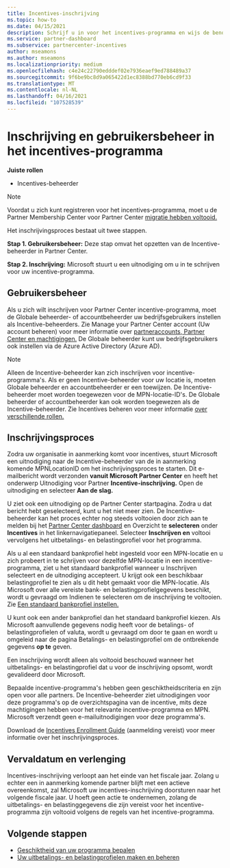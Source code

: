 ```yaml
---
title: Incentives-inschrijving
ms.topic: how-to
ms.date: 04/15/2021
description: Schrijf u in voor het incentives-programma en wijs de benodigde rollen toe voor gebruikersbeheer. In dit artikel wordt het inschrijvingsproces beschreven.
ms.service: partner-dashboard
ms.subservice: partnercenter-incentives
author: mseamons
ms.author: mseamons
ms.localizationpriority: medium
ms.openlocfilehash: c4e24c22790edddef02e7936eaef9ed788489a37
ms.sourcegitcommit: 9f6be9bc8d9a065422d1ec8388bd770eb6cd9f33
ms.translationtype: MT
ms.contentlocale: nl-NL
ms.lasthandoff: 04/16/2021
ms.locfileid: "107528539"
---
```

# <a name="enrollment-and-user-management-in-the-incentives-program"></a>Inschrijving en gebruikersbeheer in het incentives-programma

**Juiste rollen**

- Incentives-beheerder

>[!NOTE]
>Voordat u zich kunt registreren voor het incentives-programma, moet u de Partner Membership Center voor Partner Center [migratie hebben voltooid.](prepare-pmc-pc-migration.md)

Het inschrijvingsproces bestaat uit twee stappen.

**Stap 1. Gebruikersbeheer:** Deze stap omvat het opzetten van de Incentive-beheerder in Partner Center.

**Stap 2. Inschrijving:** Microsoft stuurt u een uitnodiging om u in te schrijven voor uw incentive-programma.

## <a name="user-management"></a>Gebruikersbeheer

Als u zich wilt inschrijven voor Partner Center incentive-programma, moet de Globale beheerder- of accountbeheerder uw bedrijfsgebruikers instellen als Incentive-beheerders. Zie Manage your Partner Center account (Uw account beheren) voor meer informatie over [partneraccounts, Partner Center en machtigingen.](partner-center-account-setup.md) De Globale beheerder kunt uw bedrijfsgebruikers ook instellen via de Azure Active Directory (Azure AD).

>[!NOTE]
>Alleen de Incentive-beheerder kan zich inschrijven voor incentive-programma's. Als er geen Incentive-beheerder voor uw locatie is, moeten Globale beheerder en accountbeheerder er een toewijzen. De Incentive-beheerder moet worden toegewezen voor de MPN-locatie-ID's. De Globale beheerder of accountbeheerder kan ook worden toegewezen als de Incentive-beheerder. Zie Incentives beheren voor meer informatie [over verschillende rollen.](permissions-overview.md#manage-incentives)

## <a name="enrollment-process"></a>Inschrijvingsproces

Zodra uw organisatie in aanmerking komt voor incentives, stuurt Microsoft een uitnodiging naar de Incentive-beheerder van de in aanmerking komende MPNLocationID om het inschrijvingsproces te starten. Dit e-mailbericht wordt verzonden **vanuit Microsoft Partner Center** en heeft het onderwerp Uitnodiging voor Partner **Incentive-inschrijving.** Open de uitnodiging en selecteer **Aan de slag.**

U ziet ook een uitnodiging op de Partner Center startpagina. Zodra u dat bericht hebt geselecteerd, kunt u het niet meer zien. De Incentive-beheerder kan het proces echter nog steeds voltooien door zich aan te melden bij het [Partner Center dashboard](https://partner.microsoft.com/dashboard/) en Overzicht te **selecteren** onder **Incentives** in het linkernavigatiepaneel. Selecteer **Inschrijven en** voltooi vervolgens het uitbetalings- en belastingprofiel voor het programma.

Als u al een standaard bankprofiel hebt ingesteld voor een MPN-locatie en u zich probeert in  te schrijven voor dezelfde MPN-locatie in een incentive-programma, ziet u het standaard bankprofiel wanneer u Inschrijven selecteert en de uitnodiging accepteert. U krijgt ook een beschikbaar belastingprofiel te zien als u dit hebt gemaakt voor die MPN-locatie. Als Microsoft over alle vereiste bank- en belastingprofielgegevens beschikt, wordt u gevraagd om Indienen te selecteren om de inschrijving te voltooien.  Zie [Een standaard bankprofiel instellen.](incentives-create-and-manage-your-payout-and-tax-profiles.md#set-up-a-default-bank-profile)

U kunt ook een ander bankprofiel dan het standaard bankprofiel kiezen. Als Microsoft aanvullende gegevens nodig heeft voor de betalings- of  belastingprofielen of valuta, wordt u gevraagd om door te gaan en wordt u omgeleid naar de pagina Betalings- en belastingprofiel om de ontbrekende gegevens **op te** geven. 

Een inschrijving wordt alleen als voltooid beschouwd wanneer het uitbetalings- en belastingprofiel dat u voor de inschrijving opsomt, wordt gevalideerd door Microsoft.

Bepaalde incentive-programma's hebben geen geschiktheidscriteria en zijn open voor alle partners. De Incentive-beheerder ziet uitnodigingen voor deze programma's op de overzichtspagina van de incentive, mits deze machtigingen hebben voor het relevante incentive-programma en MPN. Microsoft verzendt geen e-mailuitnodigingen voor deze programma's.

Download de [Incentives Enrollment Guide](https://partner.microsoft.com/resources/detail/partner-center-incentives-enrollment-pdf) (aanmelding vereist) voor meer informatie over het inschrijvingsproces.

## <a name="expiration-and-renewal"></a>Vervaldatum en verlenging

Incentives-inschrijving verloopt aan het einde van het fiscale jaar. Zolang u echter een in aanmerking komende partner blijft met een actieve overeenkomst, zal Microsoft uw incentives-inschrijving doorsturen naar het volgende fiscale jaar. U hoeft geen actie te ondernemen, zolang de uitbetalings- en belastinggegevens die zijn vereist voor het incentive-programma zijn voltooid volgens de regels van het incentive-programma.

## <a name="next-steps"></a>Volgende stappen

- [Geschiktheid van uw programma bepalen](incentives-determined-your-program-eligibility.md)
- [Uw uitbetalings- en belastingprofielen maken en beheren](incentives-create-and-manage-your-payout-and-tax-profiles.md)
